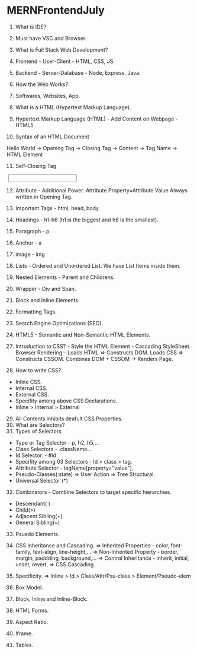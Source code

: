 # MERNFrontendJuly


<!-- IDE = Integrated Development Environment -->

1. What is IDE?
2. Must have VSC and Browser.
3. What is Full Stack Web Development?
4. Frontend - User-Client - HTML, CSS, JS.
5. Backend - Server-Database - Node, Express, Java.
6. How the Web Works?
7. Softwares, Websites, App.
8. What is a HTML (Hypertext Markup Language).

9. Hypertext Markup Language (HTML) - Add Content on Webpage - HTML5
10. Syntax of an HTML Document

<Suraj>Hello World</Suraj>
-> Opening Tag
-> Closing Tag
-> Content
-> Tag Name
-> HTML Element

11. Self-Closing Tag
<img src="" alt="" />
<link href="" />
<input type="text" />

12. Attribute - Additional Power.
    Attribute Property=Attribute Value
    Always written in Opening Tag.

13. Important Tags - html, head, body   

14. Headings - h1-h6 (h1 is the biggest and h6 is the smallest).
15. Paragraph - p
16. Anchor - a
17. image - img
18. Lists - Ordered and Unordered List. We have List Items inside them.
19. Nested Elements - Parent and Childrens.
20. Wrapper - Div and Span.
21. Block and Inline Elements.
22. Formatting Tags.
23. Search Engine Optimizations (SEO).

24. HTML5 - Semantic and Non-Semantic HTML Elements.
<!-- 25. Semantic Elements - <article>, <section>, <header>, <footer>, <main>, <aside>, <figcaption> -->
<!-- 26. Non-Semantic Elements - <div>, <span> -->


27. Introduction to CSS? - Style the HTML Element - Cascading StyleSheet.
    Browser Rendering:-
       Loads HTML => Constructs DOM.
       Loads CSS => Constructs CSSOM.
       Combines DOM + CSSOM -> Renders Page.

28. How to write CSS?
- Inline CSS.
- Internal CSS.
- External CSS.
- Specifity among above CSS Declarations.
- Inline > Internal > External

29. All Contents inhibits deafult CSS Properties. 
30. What are Selectors?
31. Types of Selectors
- Type or Tag Selector - p, h2, h5,...  
- Class Selectors - .className...
- Id Selector. - #Id
- Specifity among 03 Selectors - Id > class > tag.
- Attribute Selector - tagName[property="value"].
- Pseudo-Classes(:state) 
  => User Action
  => Tree Structural.
- Universal Selector (*)

32. Combinators - Combine Selectors to target specific hierarchies.
- Descendant( )
- Child(>)
- Adjacent Sibling(+)
- General Sibling(~)

33. Psuedo Elements.

34. CSS Inheritance and Cascading.
=> Inherited Properties - color, font-family, text-align, line-height,...
=> Non-Inherited Property - border, margin, paddding, background,...
=> Control Inheritance - inherit, initial, unset, revert.
=> CSS Cascading

35. Specificity.
=> Inline > Id > Class/Attr/Psu-class > Element/Pseudo-elem

36. Box Model.
37. Block, Inline and Inline-Block.
38. HTML Forms.
39. Aspect Ratio.
40. Iframe.
41. Tables.